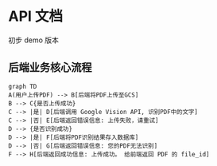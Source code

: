 # API 文档

初步 demo 版本

## 后端业务核心流程

```mermaid
graph TD
A(用户上传PDF) --> B[后端将PDF上传至GCS]
B --> C{是否上传成功}
C --> |是| D[后端调用 Google Vision API, 识别PDF中的文字]
C --> |否| E[后端返回错误信息: 上传失败，请重试]
D --> {是否识别成功}
D --> |是| F[后端将PDF识别结果存入数据库]
D --> |否| G[后端返回错误信息: 您的PDF无法识别]
F --> H[后端返回成功信息: 上传成功。 给前端返回 PDF 的 file_id]
```
